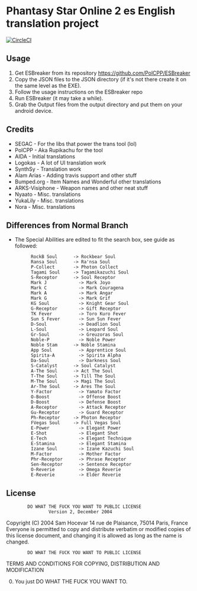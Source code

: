 # Phantasy Star Online 2 es English translation project

[![CircleCI](https://circleci.com/gh/PolCPP/PSO2es-Translation/tree/master.svg?style=svg)](https://circleci.com/gh/PolCPP/PSO2es-Translation/tree/master)

## Usage

1. Get ESBreaker from its repository https://github.com/PolCPP/ESBreaker
2. Copy the JSON files to the JSON directory (if it's not there create it on the same level as the EXE).
3. Follow the usage instructions on the ESBreaker repo
3. Run ESBreaker (it may take a while).
4. Grab the Output files from the output directory and put them on your android device.

## Credits

* SEGAC - For the libs that power the trans tool (lol)
* PolCPP - Aka Rupikachu for the tool
* AIDA - Initial translations
* Logokas - A lot of UI translation work
* SynthSy - Translation work
* Alam Arias - Adding travis support and other stuff 
* Bumped.org - Item Names and Wonderful other translations
* ARKS-Visiphone - Weapon names and other neat stuff
* Nyaato - Misc. translations
* YukaLily - Misc. translations
* Nora - Misc. translations

## Differences from Normal Branch

* The Special Abilities are edited to fit the search box, see guide as followed:

            RockB Soul		-> Rockbear Soul
            Ransa Soul		-> Ra'nsa Soul
            P-Collect  		-> Photon Collect
            Tagami Soul		-> Tagamikazuchi Soul
            S-Receptor		-> Soul Receptor
            Mark J            -> Mark Joyo
            Mark C            -> Mark Couragena
            Mark A            -> Mark Angar
            Mark G            -> Mark Grif
            KG Soul           -> Knight Gear Soul
            G-Receptor        -> Gift Receptor
            TK Fever          -> Toro Kuro Fever
            Sun S Fever       -> Sun Sun Fever
            D-Soul            -> Deadlion Soul
            L-Soul            -> Leopard Soul
            Gr-Soul           -> Greuzoras Soul
            Noble-P           -> Noble Power
            Noble Stam		-> Noble Stamina
            App Soul          -> Apprentice Soul
            Spirita-A         -> Spirita Alpha
            Da-Soul           -> Darkness Soul
            S-Catalyst		-> Soul Catalyst
            A-The Soul		-> Act The Soul
            T-The Soul		-> Till The Soul
            M-The Soul		-> Magi The Soul
            Ar-The Soul		-> Ares The Soul
            Y-Factor          -> Yamato Factor
            O-Boost           -> Offense Boost
            D-Boost           -> Defense Boost
            A-Receptor        -> Attack Receptor
            Gu-Receptor       -> Guard Receptor
            Ph-Receptor		-> Photon Receptor
            FVegas Soul		-> Full Vegas Soul
            E-Power           -> Elegant Power
            E-Shot            -> Elegant Shot
            E-Tech            -> Elegant Technique
            E-Stamina         -> Elegant Stamina
            Izane Soul        -> Izane Kazuchi Soul
            M-Factor          -> Mother Factor
            Phr-Receptor      -> Phrase Receptor
            Sen-Receptor      -> Sentence Receptor
            O-Reverie         -> Omega Reverie
            E-Reverie         -> Elder Reverie

## License

            DO WHAT THE FUCK YOU WANT TO PUBLIC LICENSE
                    Version 2, December 2004
 
 Copyright (C) 2004 Sam Hocevar
  14 rue de Plaisance, 75014 Paris, France
 Everyone is permitted to copy and distribute verbatim or modified
 copies of this license document, and changing it is allowed as long
 as the name is changed.
 
            DO WHAT THE FUCK YOU WANT TO PUBLIC LICENSE
   TERMS AND CONDITIONS FOR COPYING, DISTRIBUTION AND MODIFICATION
 
  0. You just DO WHAT THE FUCK YOU WANT TO.

